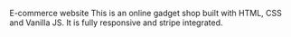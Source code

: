 
E-commerce website
This is an online gadget shop built with HTML, CSS and Vanilla JS. It is fully responsive and stripe integrated. 

